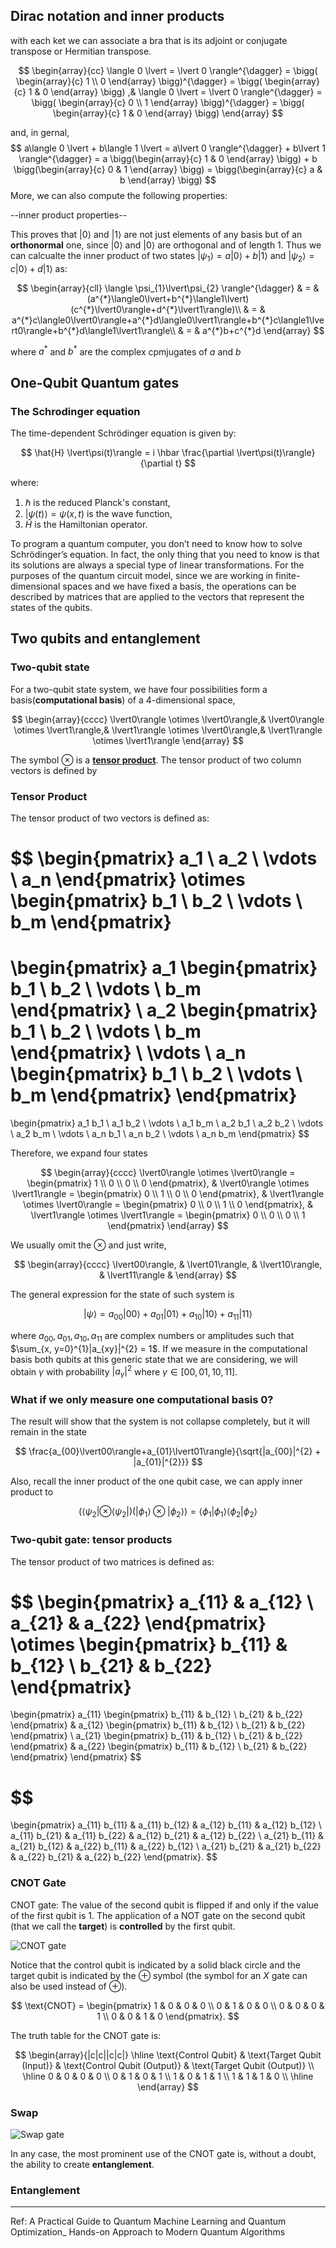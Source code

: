 ## Dirac notation and inner products
with each ket we can associate a bra that is its adjoint or conjugate transpose or Hermitian transpose.

$$
\begin{array}{cc}
    \langle 0 \lvert = \lvert 0 \rangle^{\dagger} = \bigg(
    \begin{array}{c}
    1 \\ 0
    \end{array}
    \bigg)^{\dagger}
    =
    \bigg(
    \begin{array}{c}
    1 & 0
    \end{array}
    \bigg)
    ,&
    \langle 0 \lvert = \lvert 0 \rangle^{\dagger} = \bigg(
    \begin{array}{c}
    0 \\ 1
    \end{array}
    \bigg)^{\dagger}
    =
    \bigg(
    \begin{array}{c}
    1 & 0
    \end{array}
    \bigg)
\end{array}
$$

and, in gernal,
$$
a\langle 0 \lvert + b\langle 1 \lvert = a\lvert 0 \rangle^{\dagger} + b\lvert 1 \rangle^{\dagger} = a \bigg(\begin{array}{c} 1 & 0 \end{array} \bigg) + b \bigg(\begin{array}{c} 0 & 1 \end{array} \bigg) = \bigg(\begin{array}{c} a & b \end{array} \bigg)
$$
More, we can also compute the following properties:

--inner product properties--

This proves that $\lvert 0 \rangle$ and $\lvert 1 \rangle$ are not just elements of any basis but of an **orthonormal** one, since $\lvert 0 \rangle$ and $\lvert 0 \rangle$ are orthogonal and of length 1. Thus we can calcualte the inner product of two states $\lvert \psi_{1} \rangle = a\lvert 0 \rangle + b\lvert 1 \rangle$ and $\lvert \psi_{2} \rangle = c\lvert 0 \rangle + d\lvert 1 \rangle$ as:

$$
\begin{array}{cll}
\langle \psi_{1}\lvert\psi_{2} \rangle^{\dagger} & = & (a^{*}\langle0\lvert+b^{*}\langle1\lvert)(c^{*}\lvert0\rangle+d^{*}\lvert1\rangle)\\
 & = & a^{*}c\langle0\lvert0\rangle+a^{*}d\langle0\lvert1\rangle+b^{*}c\langle1\lvert0\rangle+b^{*}d\langle1\lvert1\rangle\\
 & = & a^{*}b+c^{*}d
\end{array}
$$

where $a^{*}$ and $b^{*}$ are the complex cpmjugates of $a$ and $b$

## One-Qubit Quantum gates
### **The Schrodinger equation**
The time-dependent Schrödinger equation is given by:

$$
\hat{H} \lvert\psi(t)\rangle = i \hbar \frac{\partial \lvert\psi(t)\rangle}{\partial t}
$$

where:

1. $\hbar$ is the reduced Planck's constant,
2. $\lvert\psi(t)\rangle = \psi(x,t)$ is the wave function,
3. $\hat{H}$ is the Hamiltonian operator.

To program a quantum computer, you don’t need to know how to solve Schrödinger’s equation. In fact, the only thing that you need to know is that its solutions are always a special type of linear transformations. For the purposes of the quantum circuit model, since we are working in finite-dimensional spaces and we have fixed a basis, the operations can be described by matrices that are applied to the vectors that represent the states of the qubits.

## Two qubits and entanglement
### Two-qubit state

For a two-qubit state system, we have four possibilities form a basis(**computational basis**) of a 4-dimensional space,

$$
\begin{array}{cccc}
\lvert0\rangle \otimes \lvert0\rangle,& \lvert0\rangle \otimes \lvert1\rangle,& \lvert1\rangle \otimes \lvert0\rangle,& \lvert1\rangle \otimes \lvert1\rangle
\end{array}
$$
 
The symbol $\otimes$ is a [**tensor product**](../Math_Fundamentals/linear_algebr_tensor.md). The tensor product of two column vectors is defined by

### Tensor Product

The tensor product of two vectors is defined as:

$$
\begin{pmatrix}
a_1 \\
a_2 \\
\vdots \\
a_n
\end{pmatrix}
\otimes
\begin{pmatrix}
b_1 \\
b_2 \\
\vdots \\
b_m
\end{pmatrix}
=
\begin{pmatrix}
a_1
\begin{pmatrix}
b_1 \\
b_2 \\
\vdots \\
b_m
\end{pmatrix} \\
a_2
\begin{pmatrix}
b_1 \\
b_2 \\
\vdots \\
b_m
\end{pmatrix} \\
\vdots \\
a_n
\begin{pmatrix}
b_1 \\
b_2 \\
\vdots \\
b_m
\end{pmatrix}
\end{pmatrix}
=
\begin{pmatrix}
a_1 b_1 \\
a_1 b_2 \\
\vdots \\
a_1 b_m \\
a_2 b_1 \\
a_2 b_2 \\
\vdots \\
a_2 b_m \\
\vdots \\
a_n b_1 \\
a_n b_2 \\
\vdots \\
a_n b_m
\end{pmatrix}
$$

Therefore, we expand four states

$$
\begin{array}{cccc}
\lvert0\rangle \otimes \lvert0\rangle = \begin{pmatrix} 1 \\ 0 \\ 0 \\ 0 \end{pmatrix}, & 
\lvert0\rangle \otimes \lvert1\rangle = \begin{pmatrix} 0 \\ 1 \\ 0 \\ 0 \end{pmatrix}, & 
\lvert1\rangle \otimes \lvert0\rangle = \begin{pmatrix} 0 \\ 0 \\ 1 \\ 0 \end{pmatrix}, & 
\lvert1\rangle \otimes \lvert1\rangle = \begin{pmatrix} 0 \\ 0 \\ 0 \\ 1 \end{pmatrix} 
\end{array}
$$

We usually omit the $\otimes$ and just write,

$$
\begin{array}{cccc}
\lvert00\rangle, &
\lvert01\rangle, &
\lvert10\rangle, &
\lvert11\rangle &
\end{array}
$$

The general expression for the state of such system is 

$$
\lvert\psi\rangle = a_{00}\lvert00\rangle+a_{01}\lvert01\rangle+a_{10}\lvert10\rangle+a_{11}\lvert11\rangle
$$

where $a_{00}, a_{01}, a_{10}, a_{11}$ are complex numbers or amplitudes such that $\sum_{x, y=0}^{1}|a_{xy}|^{2} = 1$. If we measure in the computational basis both qubits at this generic state that we are considering, we will obtain $\gamma$ with probability $|a_{\gamma}|^{2}$ where $\gamma \in [00, 01, 10, 11]$.

### What if we only measure one computational basis 0? 

The result will show that the system is not collapse completely, but it will remain in the state

$$
\frac{a_{00}\lvert00\rangle+a_{01}\lvert01\rangle}{\sqrt{|a_{00}|^{2} + |a_{01}|^{2}}}
$$

Also, recall the inner product of the one qubit case, we can apply inner product to 

$$
(\langle\psi_{2}\lvert\otimes\langle\psi_{2}\lvert)(\lvert\phi_{1}\rangle\otimes\lvert\phi_{2}\rangle) = \langle\phi_{1}\lvert\phi_{1}\rangle\langle\phi_{2}\lvert\phi_{2}\rangle
$$

### Two-qubit gate: tensor products

The tensor product of two matrices is defined as:

$$
\begin{pmatrix}
a_{11} & a_{12} \\
a_{21} & a_{22}
\end{pmatrix}
\otimes
\begin{pmatrix}
b_{11} & b_{12} \\
b_{21} & b_{22}
\end{pmatrix}
=
\begin{pmatrix}
a_{11}
\begin{pmatrix}
b_{11} & b_{12} \\
b_{21} & b_{22}
\end{pmatrix} &
a_{12}
\begin{pmatrix}
b_{11} & b_{12} \\
b_{21} & b_{22}
\end{pmatrix} \\
a_{21}
\begin{pmatrix}
b_{11} & b_{12} \\
b_{21} & b_{22}
\end{pmatrix} &
a_{22}
\begin{pmatrix}
b_{11} & b_{12} \\
b_{21} & b_{22}
\end{pmatrix}
\end{pmatrix}
$$

$$
=
\begin{pmatrix}
a_{11} b_{11} & a_{11} b_{12} & a_{12} b_{11} & a_{12} b_{12} \\
a_{11} b_{21} & a_{11} b_{22} & a_{12} b_{21} & a_{12} b_{22} \\
a_{21} b_{11} & a_{21} b_{12} & a_{22} b_{11} & a_{22} b_{12} \\
a_{21} b_{21} & a_{21} b_{22} & a_{22} b_{21} & a_{22} b_{22}
\end{pmatrix}.
$$

### CNOT Gate

CNOT gate: The value of the second qubit is flipped if and only if the value of the first qubit is 1. The application of a NOT gate on the second qubit (that we call the **target**) is **controlled** by the first qubit.

![CNOT gate](../quantum/images/CNOT.png)

Notice that the control qubit is indicated by a solid black circle and the target qubit is indicated by the $\oplus$ symbol (the symbol for an $X$ gate can also be used instead of $\oplus$).


$$
\text{CNOT} =
\begin{pmatrix}
1 & 0 & 0 & 0 \\
0 & 1 & 0 & 0 \\
0 & 0 & 0 & 1 \\
0 & 0 & 1 & 0
\end{pmatrix}.
$$

The truth table for the CNOT gate is:

$$
\begin{array}{|c|c||c|c|}
\hline
\text{Control Qubit} & \text{Target Qubit (Input)} & \text{Control Qubit (Output)} & \text{Target Qubit (Output)} \\
\hline
0 & 0 & 0 & 0 \\
0 & 1 & 0 & 1 \\
1 & 0 & 1 & 1 \\
1 & 1 & 1 & 0 \\
\hline
\end{array}
$$

### Swap 
![Swap gate](../quantum/images/swap.png)

In any case, the most prominent use of the CNOT gate is, without a doubt, the ability to create **entanglement**.

### Entanglement












---


Ref: A Practical Guide to Quantum Machine Learning and Quantum Optimization_ Hands-on Approach to Modern Quantum Algorithms